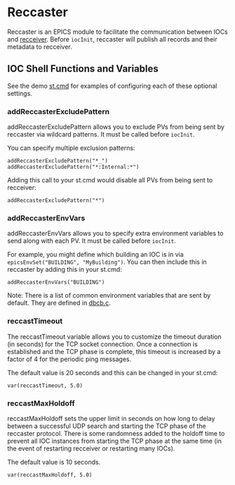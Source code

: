 # Reccaster

Reccaster is an EPICS module to facilitate the communication between IOCs and [recceiver](../server). Before `iocInit`, reccaster will publish all records and their metadata to recceiver.

## IOC Shell Functions and Variables

See the demo [st.cmd](iocBoot/iocdemo/st.cmd) for examples of configuring each of these optional settings.

### addReccasterExcludePattern

addReccasterExcludePattern allows you to exclude PVs from being sent by reccaster via wildcard patterns. It must be called before `iocInit`.

You can specify multiple exclusion patterns:

```
addReccasterExcludePattern("*_")
addReccasterExcludePattern("*:Internal:*")
```

Adding this call to your st.cmd would disable all PVs from being sent to recceiver:

```
addReccasterExcludePattern("*")
```

### addReccasterEnvVars

addReccasterEnvVars allows you to specify extra environment variables to send along with each PV. It must be called before `iocInit`.

For example, you might define which building an IOC is in via `epicsEnvSet("BUILDING", "MyBuilding")`. You can then include this in reccaster by adding this in your st.cmd:

```
addReccasterEnvVars("BUILDING")
```

Note: There is a list of common environment variables that are sent by default. They are defined in [dbcb.c](castApp/src/dbcb.c).

### reccastTimeout

The reccastTimeout variable allows you to customize the timeout duration (in seconds) for the TCP socket connection. Once a connection is established and the TCP phase is complete, this timeout is increased by a factor of 4 for the periodic ping messages.

The default value is 20 seconds and this can be changed in your st.cmd:

```
var(reccastTimeout, 5.0)
```

### reccastMaxHoldoff

reccastMaxHoldoff sets the upper limit in seconds on how long to delay between a successful UDP search and starting the TCP phase of the reccaster protocol. There is some randomness added to the holdoff time to prevent all IOC instances from starting the TCP phase at the same time (in the event of restarting recceiver or restarting many IOCs).

The default value is 10 seconds.

```
var(reccastMaxHoldoff, 5.0)
```
